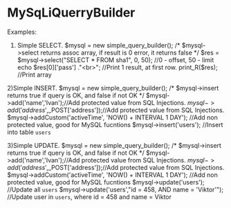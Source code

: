 MySqLiQuerryBuilder
===================

Examples:

1) Simple SELECT.
    $mysql = new simple_query_builder();
    /* $mysql->select returns assoc array, if result is 0 error, it returns false  */
    $res = $mysql->select("SELECT * FROM sha1", 0, 50); //0 - offset, 50 - limit
    echo $res[0]['pass'] ."<br>"; //Print 1 result, at first row.
    print_R($res); //Print array
    
2)Simple INSERT.
    $mysql = new simple_query_builder();
    /* $mysql->insert returns true if query is OK, and false if not OK  */
    $mysql->add('name','Ivan');//Add protected value from SQL Injections.
    $mysql->add('address',$_POST['address']);//Add protected value from SQL Injections.
    $mysql->addCustom('activeTime', 'NOW() + INTERVAL 1 DAY'); //Add non protected value, good for MySQL fucntions
    $mysql->insert('users'); //Insert into table `users`
    
3)Simple UPDATE.
    $mysql = new simple_query_builder();
    /* $mysql->insert returns true if query is OK, and false if not OK  */
    $mysql->add('name','Ivan');//Add protected value from SQL Injections.
    $mysql->add('address',$_POST['address']);//Add protected value from SQL Injections.
    $mysql->addCustom('activeTime', 'NOW() + INTERVAL 1 DAY'); //Add non protected value, good for MySQL fucntions
    $mysql->update('users'); //Update all `users`
    $mysql->update('users',"id = 458, AND name = 'Viktor'"); //Update user in `users`, where id = 458 and name = Viktor
